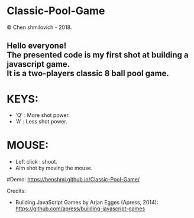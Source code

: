 # Classic-Pool-Game
© Chen shmilovich - 2018.

<h2> Hello everyone!<br>
The presented code is my first shot at building a javascript game.<br>
It is a two-players classic 8 ball pool game.</h2>

# KEYS:
* 'Q' : More shot power.
* 'A' : Less shot power.

# MOUSE:
* Left click : shoot.
* Aim shot by moving the mouse.

#Demo:
https://henshmi.github.io/Classic-Pool-Game/

Credits:
* Building JavaScript Games by Arjan Egges (Apress, 2014):
  https://github.com/apress/building-javascript-games


